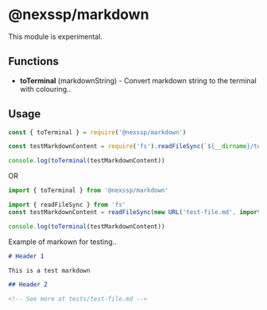 # @nexssp/markdown

This module is experimental.

## Functions

- **toTerminal** (markdownString) - Convert markdown string to the terminal with colouring..

## Usage

```js
const { toTerminal } = require('@nexssp/markdown')

const testMarkdownContent = require('fs').readFileSync(`${__dirname}/test-file.md`).toString()

console.log(toTerminal(testMarkdownContent))
```

OR

```js
import { toTerminal } from '@nexssp/markdown'

import { readFileSync } from 'fs'
const testMarkdownContent = readFileSync(new URL('test-file.md', import.meta.url)).toString()

console.log(toTerminal(testMarkdownContent))
```

Example of markown for testing..

```md
# Header 1

This is a test markdown

## Header 2

<!-- See more at tests/test-file.md -->
```
